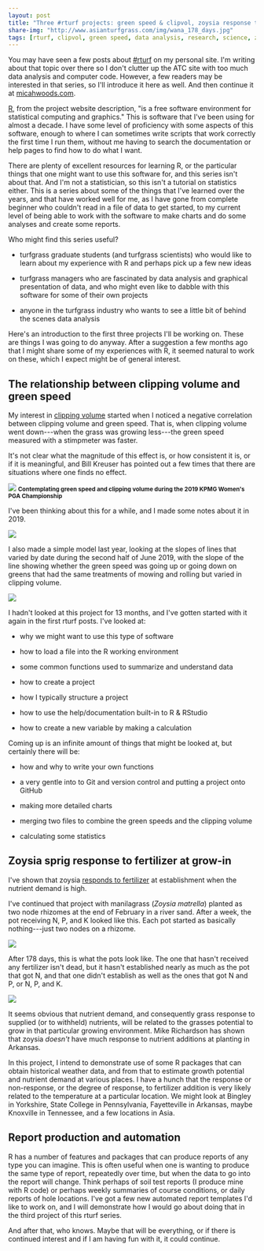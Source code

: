 ```yaml
---
layout: post
title: "Three #rturf projects: green speed & clipvol, zoysia response to fertilizer during grow-in, and report automation"
share-img: "http://www.asianturfgrass.com/img/wana_178_days.jpg"
tags: [rturf, clipvol, green speed, data analysis, research, science, zoysia, fertilizer]
---
```


You may have seen a few posts about [#rturf](https://www.micahwoods.com/category/rturf/) on my personal site. I'm writing about that topic over there so I don't clutter up the ATC site with too much data analysis and computer code. However, a few readers may be interested in that series, so I'll introduce it here as well. And then continue it at [micahwoods.com](https://www.micahwoods.com/).

[R](https://www.r-project.org/), from the project website description, "is a free software environment for statistical computing and graphics." This is software that I've been using for almost a decade. I have some level of proficiency with some aspects of this software, enough to where I can sometimes write scripts that work correctly the first time I run them, without me having to search the documentation or help pages to find how to do what I want. 

There are plenty of excellent resources for learning R, or the particular things that one might want to use this software for, and this series isn't about that. And I'm not a statistician, so this isn't a tutorial on statistics either. This is a series about some of the things that I've learned over the years, and that have worked well for me, as I have gone from complete beginner who couldn't read in a file of data to get started, to my current level of being able to work with the software to make charts and do some analyses and create some reports. 

Who might find this series useful?

* turfgrass graduate students (and turfgrass scientists) who would like to learn about my experience with R and perhaps pick up a few new ideas

* turfgrass managers who are fascinated by data analysis and graphical presentation of data, and who might even like to dabble with this software for some of their own projects

* anyone in the turfgrass industry who wants to see a little bit of behind the scenes data analysis

Here's an introduction to the first three projects I'll be working on. These are things I was going to do anyway. After a suggestion a few months ago that I might share some of my experiences with R, it seemed natural to work on these, which I expect might be of general interest.

## The relationship between clipping volume and green speed

My interest in [clipping volume](https://www.asianturfgrass.com/buckets/) started when I noticed a negative correlation between clipping volume and green speed. That is, when clipping volume went down---when the grass was growing less---the green speed measured with a stimpmeter was faster. 

It's not clear what the magnitude of this effect is, or how consistent it is, or if it is meaningful, and Bill Kreuser has pointed out a few times that there are situations where one finds no effect. 

![](/img/stimp_album.jpg)
<small><strong>Contemplating green speed and clipping volume during the 2019 KPMG Women's PGA Championship</strong></small>

I've been thinking about this for a while, and I made some notes about it in 2019. 

![](/img/notebook_clipvol.jpg)

I also made a simple model last year, looking at the slopes of lines that varied by date during the second half of June 2019, with the slope of the line showing whether the green speed was going up or going down on greens that had the same treatments of mowing and rolling but varied in clipping volume.

![](/img/volSpeed.jpg)

I hadn't looked at this project for 13 months, and I've gotten started with it again in the first rturf posts. I've looked at:

* why we might want to use this type of software

* how to load a file into the R working environment

* some common functions used to summarize and understand data

* how to create a project

* how I typically structure a project

* how to use the help/documentation built-in to R & RStudio

* how to create a new variable by making a calculation

Coming up is an infinite amount of things that might be looked at, but certainly there will be:

* how and why to write your own functions

* a very gentle into to Git and version control and putting a project onto GitHub

* making more detailed charts

* merging two files to combine the green speeds and the clipping volume

* calculating some statistics


## Zoysia sprig response to fertilizer at grow-in

I've shown that zoysia [responds to fertilizer](https://www.asianturfgrass.com/2020-04-17-grass-grows-more-makes-roots/) at establishment when the nutrient demand is high. 

I've continued that project with manilagrass (*Zoysia matrella*) planted as two node rhizomes at the end of February in a river sand. After a week, the pot receiving N, P, and K looked like this. Each pot started as basically nothing---just two nodes on a rhizome.

![](/img/wana_1week.jpg)

After 178 days, this is what the pots look like. The one that hasn't received any fertilizer isn't dead, but it hasn't established nearly as much as the pot that got N, and that one didn't establish as well as the ones that got N and P, or N, P, and K.

![](/img/wana_178_days.jpg)

It seems obvious that nutrient demand, and consequently grass response to supplied (or to withheld) nutrients, will be related to the grasses potential to grow in that particular growing environment. Mike Richardson has shown that zoysia *doesn't* have much response to nutrient additions at planting in Arkansas. 

In this project, I intend to demonstrate use of some R packages that can obtain historical weather data, and from that to estimate growth potential and nutrient demand at various places. I have a hunch that the response or non-response, or the degree of response, to fertilizer addition is very likely related to the temperature at a particular location. We might look at Bingley in Yorkshire, State College in Pennsylvania, Fayetteville in Arkansas, maybe Knoxville in Tennessee, and a few locations in Asia.

## Report production and automation

R has a number of features and packages that can produce reports of any type you can imagine. This is often useful when one is wanting to produce the same type of report, repeatedly over time, but when the data to go into the report will change. Think perhaps of soil test reports (I produce mine with R code) or perhaps weekly summaries of course conditions, or daily reports of hole locations. I've got a few new automated report templates I'd like to work on, and I will demonstrate how I would go about doing that in the third project of this rturf series.

And after that, who knows. Maybe that will be everything, or if there is continued interest and if I am having fun with it, it could continue.

